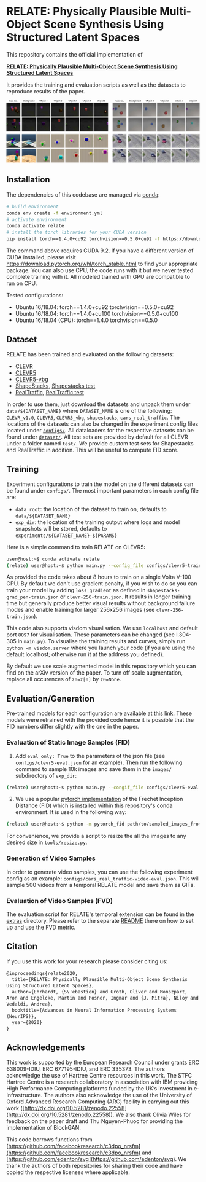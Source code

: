 # RELATE: Physically Plausible Multi-Object Scene Synthesis Using Structured Latent Spaces

This repository contains the official implementation of

**[RELATE: Physically Plausible Multi-Object Scene Synthesis Using Structured Latent Spaces](https://arxiv.org/abs/2007.01272)**

It provides the training and evaluation scripts as well as the datasets to reproduce results of the paper.

<img alt="RELATE splash" src="docs/splash-figure.png">

## Installation
The dependencies of this codebase are managed via [conda](https://docs.conda.io/projects/conda/en/latest/user-guide/install/download.html):
```bash
# build environment
conda env create -f environment.yml
# activate environment
conda activate relate
# install the torch libraries for your CUDA version
pip install torch==1.4.0+cu92 torchvision==0.5.0+cu92 -f https://download.pytorch.org/whl/torch_stable.html
```
The command above requires CUDA 9.2.
If you have a different version of CUDA installed, please visit https://download.pytorch.org/whl/torch_stable.html to find your appropriate package.
You can also use CPU, the code runs with it but we never tested complete training with it. All modeled trained with GPU are compatible to run on CPU.

Tested configurations:

- Ubuntu 16/18.04: torch==1.4.0+cu92 torchvision==0.5.0+cu92
- Ubuntu 16/18.04: torch==1.4.0+cu100 torchvision==0.5.0+cu100
- Ubuntu 16/18.04 (CPU): torch==1.4.0 torchvision==0.5.0

## Dataset
RELATE has been trained and evaluated on the following datasets:

- [CLEVR](https://cs.stanford.edu/people/jcjohns/clevr/)
- [CLEVR5](https://www.dropbox.com/s/upweooedy0wpx89/clevr5.zip?dl=0)
- [CLEVR5-vbg](https://www.dropbox.com/s/w5lze0nvgr314p1/clevr5_vbg.zip?dl=0)
- [ShapeStacks](https://shapestacks.robots.ox.ac.uk/), [Shapestacks test](https://www.dropbox.com/s/39rwcsfi3lzdr5i/shapestacks.zip?dl=0)
- [RealTraffic](https://www.dropbox.com/s/n71t0ln6i43ruuo/cars_real_traffic.zip?dl=0), [RealTraffic test](https://www.dropbox.com/s/5v2nyruppc2jsbe/real_traffic.zip?dl=0)

In order to use them, just download the datasets and unpack them under `data/${DATASET_NAME}` where `DATASET_NAME` is one of the following: `CLEVR_v1.0`, `CLEVR5`, `CLEVR5_vbg`, `shapestacks`, `cars_real_traffic`.
The locations of the datasets can also be changed in the experiment config files located under [`configs/`](configs).
All dataloaders for the respective datasets can be found under [`dataset/`](dataset).
All test sets are provided by default for all CLEVR under a folder named `test/`. We provide custom test sets for Shapestacks and RealTraffic in addition. This will be useful to compute FID score.

## Training
Experiment configurations to train the model on the different datasets can be found under `configs/`.
The most important parameters in each config file are:

- `data_root`: the location of the dataset to train on, defaults to `data/${DATASET_NAME}`
- `exp_dir`: the location of the training output where logs and model snapshots will be stored, defaults to `experiments/${DATASET_NAME}-${PARAMS}`

Here is a simple command to train RELATE on CLEVR5:
```bash
user@host:~$ conda activate relate
(relate) user@host:~$ python main.py --config_file configs/clevr5-train.json
```

As provided the code takes about 8 hours to train on a single Volta V-100 GPU.
By default we don't use gradient penalty, if you wish to do so you can train your model by adding `loss_gradient` as defined in `shapestacks-grad_pen-train.json` or `clevr-256-train.json`. 
It results in longer training time but generally produce better visual results without background failure modes and enable training for larger 256x256 images (see `clevr-256-train.json`).

This code also supports visdom visualisation.
We use `localhost` and default port `8097` for visualisation.
These parameters can be changed (see l.304-305 in `main.py`). 
To visualise the training results and curves, simply run `python -m visdom.server` where you launch your code (if you are using the default localhost; otherwise run it at the address you defined).

By default we use scale augmented model in this repository which you can find on the arXiv version of the paper. To turn off scale augmentation, replace all occurences of `z0=z[0]` by `z0=None`.

## Evaluation/Generation

Pre-trained models for each configuration are available at [this link](https://www.dropbox.com/sh/8sbjug8gds9php9/AACa_fJfeJjaMwUOD67Gi68Ba?dl=0). These models were retrained with the provided code hence it is possible that the FID numbers differ slightly with the one in the paper.


### Evaluation of Static Image Samples (FID)
1) Add `eval_only: True` to the parameters of the json file (see `configs/clevr5-eval.json` for an example). Then run the following command to sample 10k images and save them in the `images/` subdirectory of `exp_dir`:
```bash
(relate) user@host:~$ python main.py --congif_file configs/clevr5-eval.json
```
2) We use a popular [pytorch implementation](https://github.com/mseitzer/pytorch-fid) of the Frechet Inception Distance (FID) which is installed within this repository's conda environment. It is used in the following way:
```bash
(relate) user@host:~$ python -m pytorch_fid path/to/sampled_images_from_model path/to/test_images_from_dataset
```

For convenience, we provide a script to resize the all the images to any desired size in [`tools/resize.py`](tools/resize.py).

### Generation of Video Samples
In order to generate video samples, you can use the following experiment config as an example: `configs/cars_real_traffic-video-eval.json`. This will sample 500 videos from a temporal RELATE model and save them as GIFs.

### Evaluation of Video Samples (FVD)

The evaluation script for RELATE's temporal extension can be found in the [extras](extras) directory.
Please refer to the separate [README](extras/README.md) there on how to set up and use the FVD metric.


## Citation
If you use this work for your research please consider citing us:
```
@inproceedings{relate2020,
  title={RELATE: Physically Plausible Multi-Object Scene Synthesis Using Structured Latent Spaces},
  author={Ehrhardt, {S\'ebastien} and Groth, Oliver and Monszpart, Aron and Engelcke, Martin and Posner, Ingmar and {J. Mitra}, Niloy and Vedaldi, Andrea},  
  booktitle={Advances in Neural Information Processing Systems (NeurIPS)},
  year={2020}
}
```

## Acknowledgements 
This work is supported by the European Research Council under grants ERC 638009-IDIU, ERC 677195-IDIU, and ERC 335373. The authors acknowledge the use of Hartree Centre resources in this work. The STFC Hartree Centre is a research collaboratory in association with IBM providing High Performance Computing platforms funded by the UK’s investment in e-Infrastructure. The authors also acknowledge the use of the University of Oxford Advanced Research Computing (ARC) facility in carrying out this work ([http://dx.doi.org/10.5281/zenodo.22558](http://dx.doi.org/10.5281/zenodo.22558)). We also thank Olivia Wiles for feedback on the paper draft and Thu Nguyen-Phuoc for providing the implementation of BlockGAN. 

This code borrows functions from [https://github.com/facebookresearch/c3dpo_nrsfm](https://github.com/facebookresearch/c3dpo_nrsfm) and [https://github.com/edenton/svg](https://github.com/edenton/svg). We thank the authors of both repositories for sharing their code and have copied the respective licenses where applicable.
